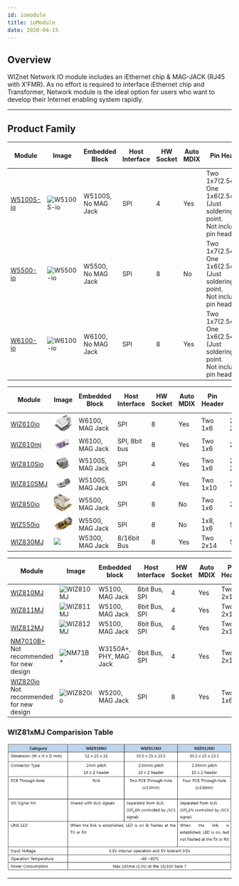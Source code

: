 ```yaml
---
id: iomodule
title: ioModule
date: 2020-04-15
---
```


## Overview

WIZnet Network IO module includes an iEthernet chip & MAG-JACK (RJ45 with X’FMR). As no effort is required to interface iEthernet chip and Transformer, Network module is the ideal option for users who want to
develop their Internet enabling system rapidly.

-----

## Product Family

| Module | Image | Embedded Block | Host Interface | HW Socket | Auto MDIX | Pin Header | Dimension (mm) | Operation Temp (℃) | MAC Address |
| --- | --- | --- | --- | --- | --- | --- | --- | --- | --- |
| [W5100S-io](./W5100S-io.md) | ![W5100S-io](/img/products/w5100s-io/w5100s-io-top.png) | W5100S, No MAG Jack | SPI | 4 | Yes | Two 1x7(2.54mm) <br /> One 1x6(2.54mm) <br />(Just soldering point.<br /> Not include pin header) | 24 x 20 x 2.6 | -40..85 | No |
| [W5500-io](./W5500-io.md) | ![W5500-io](/img/products/w5500-io/w5500-io-top.png) | W5500, No MAG Jack | SPI | 8 | No | Two 1x7(2.54mm) <br /> One 1x6(2.54mm) <br />(Just soldering point. <br />Not include pin header) | 24 x 20 x 2.6 | -40..85 | No |
| [W6100-io](./W6100-io.md) | ![W6100-io](/img/products/w6100-io/w6100-io-top.png) | W6100, No MAG Jack | SPI | 8 | Yes | Two 1x7(2.54mm) <br /> One 1x6(2.54mm) <br />(Just soldering point. <br />Not include pin header) | 24 x 20 x 2.6 | -40..85 | No |

| Module | Image | Embedded Block | Host Interface | HW Socket | Auto MDIX | Pin Header | Dimension (mm) | Operation Temp (℃) | MAC Address |
| --- | --- | --- | --- | --- | --- | --- | --- | --- | --- |
| [WIZ610io](./WIZ610io.md) | ![WIZ610io](/img/products/wiz610io/wiz610io_1.png) | W6100, MAG Jack | SPI | 8 | Yes | Two 1x6 | 23 x 25 x 23.5 | -40..85 | No |
| [WIZ610mj](./WIZ610MJ.md) | ![WIZ610MJ](/img/products/wiz610mj/wiz610mj1.png) | W6100, MAG Jack | SPI, 8bit bus | 8 | Yes | Two 1x6 | 25 x 52 x 23 | -40..85 | No |
| [WIZ810Sio](./WIZ810Sio.md) | ![WIZ810Sio](/img/products/wiz810sio/wiz810io_2.png) | W5100S, MAG Jack | SPI | 4 | Yes | Two 1x6 | 23 x 25 x 23.5 | -40..85 | No |
| [WIZ810SMJ](./WIZ810SMJ.md) | ![WIZ810Sio](/img/products/wiz810smj/wiz810smj_2.png) | W5100S, MAG Jack | SPI | 4 | Yes | Two 1x10 | 25 x 52 x 23 | -40..85 | No |
| [WIZ850io](./WIZ850io.md) | ![WIZ850io](/img/products/wiz850io/wiz850io.png) | W5500, MAG Jack | SPI | 8 | No | Two 1x6 | 23 x 25 x 18 | -40..85 | No |
| [WIZ550io](./wiz550io.md) | ![](/img/products/wiz550io/wiz550io_small_005.png) | W5500, MAG Jack | SPI | 8 | No | 1x8, 1x6 | 54 x 26 x 24 | -40..85 | No |
| [WIZ830MJ](./WIZ830MJ.md) | ![](/img/products/wiz830mj/wiz830_web_1.jpg) | W5300, MAG Jack | 8/16bit Bus | 8 | Yes | Two 2x14 | 53.3x34x19.5 | -40..85 | No |

| Module | Image | Embedded block | Host Interface | HW Socket | Auto MDIX | Pin Header | Pin Pitch | Dimension (mm) | Operation Temp (℃) | MAC Address |
| --- | --- | --- | --- | --- | --- | --- | --- | --- | --- | --- |
| [WIZ810MJ](./WIZ810MJ.md) | ![WIZ810MJ](/img/products/wiz810mj/wiz810mj.png) | W5100, MAG Jack | 8bit Bus, SPI | 4 | Yes | Two 2x14 | 2mm | 52x25x21 | -40 .. 85 | No |
| [WIZ811MJ](./WIZ811MJ.md) | ![WIZ811MJ](/img/products/wiz811mj/wiz811mj.png) | W5100, MAG Jack | 8bit Bus, SPI | 4 | Yes | Two 2x10 | 2.54mm | 55.5x25x23.5 | -40 .. 85 | No |
| [WIZ812MJ](./WIZ812MJ.md) | ![WIZ812MJ](/img/products/wiz812mj/wiz812mj.png) | W5100, MAG Jack | 8bit Bus, SPI | 4 | Yes | Two 2x10 | 2.5mm | 55.5x25x23.5 | -40 .. 85 | No |
| [NM7010B+](./NM7010B%2B.md)<br />Not recommended<br /> for new design | ![NM71B+](/img/products/nm7010/nm7010b.png) | W3150A+, PHY, MAG Jack | 8bit Bus, SPI | 4 | Yes | Two 2x14 | 2mm | 52x25x21 | -40 .. 85 | No |
| [WIZ820io](./WIZ820io.md)<br />Not recommended<br /> for new design | ![WIZ820io](/img/products/wiz820io/wiz820io_web_1.jpg) | W5200, MAG Jack | SPI | 8 | Yes | Two 1x6 | 2mm | 23 x 25 x 18 | -40 .. 85 | No |

### WIZ81xMJ Comparision Table

![](/img/products/io_module/comparison-table.jpg)

-----
